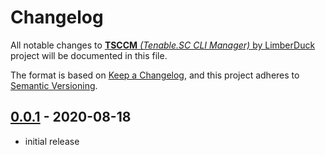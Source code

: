 # Changelog

All notable changes to [**TSCCM** *(Tenable.SC CLI Manager)* by LimberDuck][1] project will be documented in this file.

The format is based on [Keep a Changelog](https://keepachangelog.com/en/1.0.0/),
and this project adheres to [Semantic Versioning](https://semver.org/spec/v2.0.0.html).


## [0.0.1] - 2020-08-18

- initial release


[0.0.1]: https://github.com/LimberDuck/tsccm/releases/tag/v0.0.1

[1]: https://github.com/LimberDuck/tsccm
